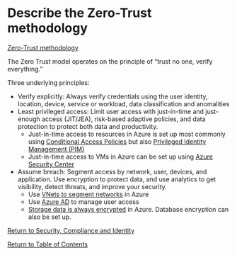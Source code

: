 # Describe the Zero-Trust methodology

[Zero-Trust methodology](https://docs.microsoft.com/en-us/learn/modules/describe-security-concepts-methodologies/2-describe-zero-trust-methodology)

The Zero Trust model operates on the principle of “trust no one, verify everything.”

Three underlying principles: 
* Verify explicitly: Always verify credentials using the user identity, location, device, service or workload, data classification and anomalities
* Least privileged access: Limit user access with just-in-time and just-enough access (JIT/JEA), risk-based adaptive policies, and data protection to protect both data and productivity.
    * Just-in-time access to resources in Azure is set up most commonly using [Conditional Access Policies](https://github.com/JonThomas/Azure-AZ-500-Study-Guide/blob/master/1-Manage%20identity%20and%20access/24-Implement%20Conditional%20Access%20Policies%20including%20Multi-Factor%20Authentication.md) but also [Privileged Identity Management (PIM)](https://github.com/JonThomas/Azure-AZ-500-Study-Guide/blob/master/1-Manage%20identity%20and%20access/21-Monitor%20privileged%20access%20for%20Azure%20AD%20Privileged%20Identity%20Management%20(PIM).md)
    * Just-in-time access to VMs in Azure can be set up using [Azure Security Center](https://github.com/JonThomas/Azure-AZ-500-Study-Guide/blob/master/3-Manage%20security%20operations/22-Configure%20Just%20in%20Time%20VM%20access%20by%20using%20Azure%20Security%20Center.md)
* Assume breach: Segment access by network, user, devices, and application. Use encryption to protect data, and use analytics to get visibility, detect threats, and improve your security.
    * Use [VNets to segment networks](https://github.com/JonThomas/Azure-AZ-500-Study-Guide/blob/master/2-Implement%20platform%20protection/10-Secure%20the%20connectivity%20of%20virtual%20networks%20(VPN%20authentication,%20Express%20Route%20encryption).md) in Azure
    * Use [Azure AD](https://github.com/JonThomas/Azure-AZ-500-Study-Guide/blob/master/1-Manage%20identity%20and%20access/README.md) to manage user access
    * [Storage data is always encrypted](https://github.com/JonThomas/Azure-AZ-500-Study-Guide/blob/master/4-Secure%20data%20and%20applications/16-Implement%20Storage%20Service%20Encryption.md) in Azure. Database encryption can also be set up.


[Return to Security, Compliance and Identity](README.md)

[Return to Table of Contents](../README.md)